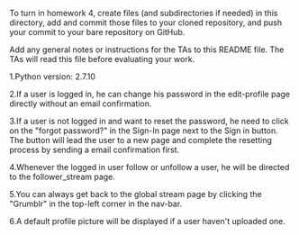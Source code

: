 To turn in homework 4, create files (and subdirectories if needed) in
this directory, add and commit those files to your cloned repository,
and push your commit to your bare repository on GitHub.

Add any general notes or instructions for the TAs to this README file.
The TAs will read this file before evaluating your work.

1.Python version: 2.7.10

2.If a user is logged in, he can change his password in the edit-profile page directly without an email confirmation.

3.If a user is not logged in and want to reset the password, he need to click on the "forgot password?" in the Sign-In page next to the Sign in button.
  The button will lead the user to a new page and complete the resetting process by sending a email confirmation first. 

4.Whenever the logged in user follow or unfollow a user, he will be directed to the follower_stream page.

5.You can always get back to the global stream page by clicking the "Grumblr" in the top-left corner in the nav-bar.

6.A default profile picture will be displayed if a user haven't uploaded one.

 
